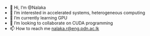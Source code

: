 - 👋 Hi, I’m @Nalaka
- 👀 I’m interested in accelerated systems, heterogeneous computing 
- 🌱 I’m currently learning GPU
- 💞️ I’m looking to collaborate on CUDA programming
- 📫 How to reach me nalaka.r@eng.pdn.ac.lk

<!---
Nalaka1693/Nalaka1693 is a ✨ special ✨ repository because its `README.md` (this file) appears on your GitHub profile.
You can click the Preview link to take a look at your changes.
--->

